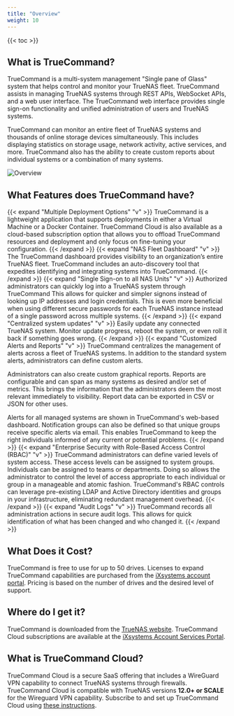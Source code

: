 ```yaml
---
title: "Overview"
weight: 10
---
```


{{< toc >}}

## What is TrueCommand?

TrueCommand is a multi-system management "Single pane of Glass" system that helps control and monitor your TrueNAS fleet. TrueCommand assists in managing TrueNAS systems through REST APIs, WebSocket APIs, and a web user interface. The TrueCommand web interface provides single sign-on functionality and unified administration of users and TrueNAS systems.

TrueCommand can monitor an entire fleet of TrueNAS systems and thousands of online storage devices simultaneously. This includes displaying statistics on storage usage, network activity, active services, and more. TrueCommand also has the ability to create custom reports about individual systems or a combination of many systems.

![Overview](/images/TrueCommand/Overview.png "Truecommand Overview")

## What Features does TrueCommand have?

{{< expand "Multiple Deployment Options" "v" >}}
TrueCommand is a lightweight application that supports deployments in either a Virtual Machine or a Docker Container.
TrueCommand Cloud is also available as a cloud-based subscription option that allows you to offload TrueCommand resources and deployment and only focus on fine-tuning your configuration.
{{< /expand >}}
{{< expand "NAS Fleet Dashboard" "v" >}}
The TrueCommand dashboard provides visibility to an organization’s entire TrueNAS fleet.
TrueCommand includes an auto-discovery tool that expedites identifying and integrating systems into TrueCommand.
{{< /expand >}}
{{< expand "Single Sign-on to all NAS Units" "v" >}}
Authorized administrators can quickly log into a TrueNAS system through TrueCommand
This allows for quicker and simpler signons instead of looking up IP addresses and login credentials.
This is even more beneficial when using different secure passwords for each TrueNAS instance instead of a single password across multiple systems.
{{< /expand >}}
{{< expand "Centralized system updates" "v" >}}
Easily update any connected TrueNAS system.
Monitor update progress, reboot the system, or even roll it back if something goes wrong.
{{< /expand >}}
{{< expand "Customized Alerts and Reports" "v" >}}
TrueCommand centralizes the management of alerts across a fleet of TrueNAS systems.
In addition to the standard system alerts, administrators can define custom alerts.
  
Administrators can also create custom graphical reports.
Reports are configurable and can span as many systems as desired and/or set of metrics.
This brings the information that the administrators deem the most relevant immediately to visibility.
Report data can be exported in CSV or JSON for other uses.

Alerts for all managed systems are shown in TrueCommand's web-based dashboard.
Notification groups can also be defined so that unique groups receive specific alerts via email.
This enables TrueCommand to keep the right individuals informed of any current or potential problems.
{{< /expand >}}
{{< expand "Enterprise Security with Role-Based Access Control (RBAC)" "v" >}}
TrueCommand administrators can define varied levels of system access.
These access levels can be assigned to system groups.
Individuals can be assigned to teams or departments.
Doing so allows the administrator to control the level of access appropriate to each individual or group in a manageable and atomic fashion.
TrueCommand's RBAC controls can leverage pre-existing LDAP and Active Directory identities and groups in your infrastructure, eliminating redundant management overhead.
{{< /expand >}}
{{< expand "Audit Logs" "v" >}}
TrueCommand records all administration actions in secure audit logs. This allows for quick identification of what has been changed and who changed it.
{{< /expand >}}

## What Does it Cost?

TrueCommand is free to use for up to 50 drives.
Licenses to expand TrueCommand capabilities are purchased from the [iXsystems account portal](http://portal.ixsystems.com/).
Pricing is based on the number of drives and the desired level of support.

## Where do I get it?

TrueCommand is downloaded from the [TrueNAS website](https://www.truenas.com/truecommand/).
TrueCommand Cloud subscriptions are available at the [iXsystems Account Services Portal](https://portal.ixsystems.com/portal/login/index.php#login).

## What is TrueCommand Cloud?

TrueCommand Cloud is a secure SaaS offering that includes a WireGuard VPN capability to connect TrueNAS systems through firewalls.
TrueCommand Cloud is compatible with TrueNAS versions **12.0+ or SCALE** for the Wireguard VPN capability.
Subscribe to and set up TrueCommand Cloud using [these instructions](/TrueCommand/InstallUpdate/CloudDeploy/).

